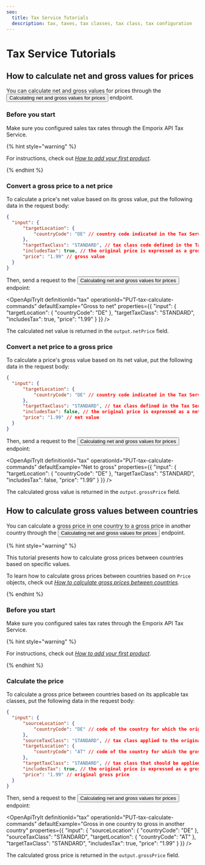 ```yaml
---
seo:
  title: Tax Service Tutorials
  description: tax, taxes, tax classes, tax class, tax configuration
---
```




# Tax Service Tutorials

## How to calculate net and gross values for prices

You can calculate net and gross values for prices through the <nobr><Button to="/openapi/tax/#operation/PUT-tax-calculate-commands" size="small">Calculating net and gross values for prices</Button></nobr> endpoint.

### Before you start

Make sure you configured sales tax rates through the Emporix API Tax Service.

{% hint style="warning" %}

For instructions, check out [*How to add your first product*](/content/product/#how-to-add-your-first-product).

{% endhint %}

### Convert a gross price to a net price

To calculate a price's net value based on its gross value, put the following data in the request body:

```json
{
  "input": {
      "targetLocation": {
          "countryCode": "DE" // country code indicated in the Tax Service
      },
      "targetTaxClass": "STANDARD", // tax class code defined in the Tax Service
      "includesTax": true, // the original price is expressed as a gross value
      "price": "1.99" // gross value
  }
}
```

Then, send a request to the  <nobr><Button to="/openapi/tax/#operation/PUT-tax-calculate-commands" size="small">Calculating net and gross values for prices</Button></nobr> endpoint:

<OpenApiTryIt
  definitionId="tax"
  operationId="PUT-tax-calculate-commands"
  defaultExample="Gross to net"
  properties={{
    "input": {
    "targetLocation": {
      "countryCode": "DE"
    },
    "targetTaxClass": "STANDARD",
    "includesTax": true,
    "price": "1.99"
  }
  }}
/>

The calculated net value is returned in the `output.netPrice` field.

### Convert a net price to a gross price

To calculate a price's gross value based on its net value, put the following data in the request body:

```json
{
  "input": {
      "targetLocation": {
          "countryCode": "DE" // country code indicated in the Tax Service
      },
      "targetTaxClass": "STANDARD", // tax class defined in the Tax Service
      "includesTax": false, // the original price is expressed as a net value
      "price": "1.99" // net value
  }
}
```

Then, send a request to the  <nobr><Button to="/openapi/tax/#operation/PUT-tax-calculate-commands" size="small">Calculating net and gross values for prices</Button></nobr> endpoint:

<OpenApiTryIt
  definitionId="tax"
  operationId="PUT-tax-calculate-commands"
  defaultExample="Net to gross"
  properties={{
    "input": {
    "targetLocation": {
      "countryCode": "DE"
    },
    "targetTaxClass": "STANDARD",
    "includesTax": false,
    "price": "1.99"
  }
  }}
/>


The calculated gross value is returned in the `output.grossPrice` field.

## How to calculate gross values between countries

You can calculate a gross price in one country to a gross price in another country through the  <nobr><Button to="/openapi/tax/#operation/PUT-tax-calculate-commands" size="small">Calculating net and gross values for prices</Button></nobr> endpoint.

{% hint style="warning" %}

This tutorial presents how to calculate gross prices between countries based on specific values.

To learn how to calculate gross prices between countries based on `Price` objects, check out [*How to calculate gross prices between countries*](/content/price/#how-to-calculate-gross-prices-between-countries).

{% endhint %}

### Before you start

Make sure you configured sales tax rates through the Emporix API Tax Service.

{% hint style="warning" %}

For instructions, check out [*How to add your first product*](/content/product/#how-to-add-your-first-product).

{% endhint %}

### Calculate the price

To calculate a gross price between countries based on its applicable tax classes, put the following data in the request body:

```json
{
  "input": {
      "sourceLocation": {
          "countryCode": "DE" // code of the country for which the original gross price is defined (indicated in the Tax Service)
      },
      "sourceTaxClass": "STANDARD", // tax class applied to the original gross price (defined in the Tax Service)
      "targetLocation": {
          "countryCode": "AT" // code of the country for which the gross price should be calculated (indicated in the Tax Service)
      },
      "targetTaxClass": "STANDARD", // tax class that should be applied to the calculated gross price (defined in the Tax Service)
      "includesTax": true, // the original price is expressed as a gross value
      "price": "1.99" // original gross price
  }
}
```

Then, send a request to the <nobr><Button to="/openapi/tax/#operation/PUT-tax-calculate-commands" size="small">Calculating net and gross values for prices</Button></nobr> endpoint:

<OpenApiTryIt
  definitionId="tax"
  operationId="PUT-tax-calculate-commands"
  defaultExample="Gross in one country to gross in another country"
  properties={{
    "input": {
        "sourceLocation": {
            "countryCode": "DE"
        },
        "sourceTaxClass": "STANDARD",
        "targetLocation": {
            "countryCode": "AT"
        },
        "targetTaxClass": "STANDARD",
        "includesTax": true,
        "price": "1.99"
    }
  }}
/>

The calculated gross price is returned in the `output.grossPrice` field.